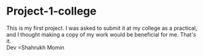 # Project-1-college
This is my first project. I was asked to submit it at my college as a practical, and I thought making a copy of my work would be beneficial for me. That's it.
<br>
Dev =Shahrukh Momin


